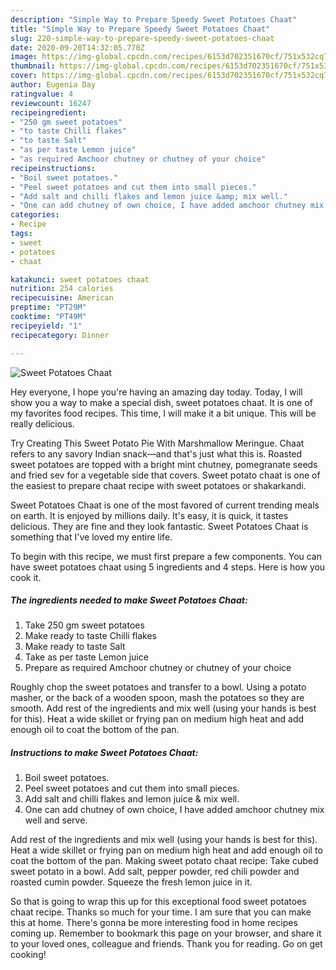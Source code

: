 ```yaml
---
description: "Simple Way to Prepare Speedy Sweet Potatoes Chaat"
title: "Simple Way to Prepare Speedy Sweet Potatoes Chaat"
slug: 220-simple-way-to-prepare-speedy-sweet-potatoes-chaat
date: 2020-09-20T14:32:05.770Z
image: https://img-global.cpcdn.com/recipes/6153d702351670cf/751x532cq70/sweet-potatoes-chaat-recipe-main-photo.jpg
thumbnail: https://img-global.cpcdn.com/recipes/6153d702351670cf/751x532cq70/sweet-potatoes-chaat-recipe-main-photo.jpg
cover: https://img-global.cpcdn.com/recipes/6153d702351670cf/751x532cq70/sweet-potatoes-chaat-recipe-main-photo.jpg
author: Eugenia Day
ratingvalue: 4
reviewcount: 16247
recipeingredient:
- "250 gm sweet potatoes"
- "to taste Chilli flakes"
- "to taste Salt"
- "as per taste Lemon juice"
- "as required Amchoor chutney or chutney of your choice"
recipeinstructions:
- "Boil sweet potatoes."
- "Peel sweet potatoes and cut them into small pieces."
- "Add salt and chilli flakes and lemon juice &amp; mix well."
- "One can add chutney of own choice, I have added amchoor chutney mix well and serve."
categories:
- Recipe
tags:
- sweet
- potatoes
- chaat

katakunci: sweet potatoes chaat 
nutrition: 254 calories
recipecuisine: American
preptime: "PT29M"
cooktime: "PT49M"
recipeyield: "1"
recipecategory: Dinner

---
```



![Sweet Potatoes Chaat](https://img-global.cpcdn.com/recipes/6153d702351670cf/751x532cq70/sweet-potatoes-chaat-recipe-main-photo.jpg)

Hey everyone, I hope you're having an amazing day today. Today, I will show you a way to make a special dish, sweet potatoes chaat. It is one of my favorites food recipes. This time, I will make it a bit unique. This will be really delicious.

Try Creating This Sweet Potato Pie With Marshmallow Meringue. Chaat refers to any savory Indian snack—and that&#39;s just what this is. Roasted sweet potatoes are topped with a bright mint chutney, pomegranate seeds and fried sev for a vegetable side that covers. Sweet potato chaat is one of the easiest to prepare chaat recipe with sweet potatoes or shakarkandi.

Sweet Potatoes Chaat is one of the most favored of current trending meals on earth. It is enjoyed by millions daily. It's easy, it is quick, it tastes delicious. They are fine and they look fantastic. Sweet Potatoes Chaat is something that I've loved my entire life.


To begin with this recipe, we must first prepare a few components. You can have sweet potatoes chaat using 5 ingredients and 4 steps. Here is how you cook it.

<!--inarticleads1-->

##### The ingredients needed to make Sweet Potatoes Chaat:

1. Take 250 gm sweet potatoes
1. Make ready to taste Chilli flakes
1. Make ready to taste Salt
1. Take as per taste Lemon juice
1. Prepare as required Amchoor chutney or chutney of your choice


Roughly chop the sweet potatoes and transfer to a bowl. Using a potato masher, or the back of a wooden spoon, mash the potatoes so they are smooth. Add rest of the ingredients and mix well (using your hands is best for this). Heat a wide skillet or frying pan on medium high heat and add enough oil to coat the bottom of the pan. 

<!--inarticleads2-->

##### Instructions to make Sweet Potatoes Chaat:

1. Boil sweet potatoes.
1. Peel sweet potatoes and cut them into small pieces.
1. Add salt and chilli flakes and lemon juice &amp; mix well.
1. One can add chutney of own choice, I have added amchoor chutney mix well and serve.


Add rest of the ingredients and mix well (using your hands is best for this). Heat a wide skillet or frying pan on medium high heat and add enough oil to coat the bottom of the pan. Making sweet potato chaat recipe: Take cubed sweet potato in a bowl. Add salt, pepper powder, red chili powder and roasted cumin powder. Squeeze the fresh lemon juice in it. 

So that is going to wrap this up for this exceptional food sweet potatoes chaat recipe. Thanks so much for your time. I am sure that you can make this at home. There's gonna be more interesting food in home recipes coming up. Remember to bookmark this page on your browser, and share it to your loved ones, colleague and friends. Thank you for reading. Go on get cooking!
